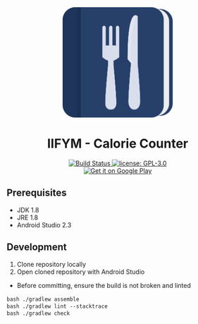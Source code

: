 <div align="center">
  <img src="logo.png" width="250" height="250"/>
  <h1>IIFYM - Calorie Counter</h1>
  <!-- Travis -->
  <a href="https://travis-ci.org/Karim94/IIFYM">
    <img alt="Build Status" src="https://travis-ci.org/Karim94/IIFYM.svg?branch=master">
  </a>
  <!-- License -->
  <a href="https://github.com/Karim94/IIFYM/blob/master/LICENSE">
    <img alt="license: GPL-3.0"
      src="https://img.shields.io/github/license/karim94/iifym.svg">
  </a>
  <br>
  <!-- Google Play -->
  <a href='https://play.google.com/store/apps/details?id=com.karimchehab.IIFYM&pcampaignid=MKT-Other-global-all-co-prtnr-py-PartBadge-Mar2515-1'>
    <img alt='Get it on Google Play' src='https://play.google.com/intl/en_us/badges/images/generic/en_badge_web_generic.png'/>
  </a>
</div>

## Prerequisites

* JDK 1.8
* JRE 1.8
* Android Studio 2.3

## Development

1. Clone repository locally
2. Open cloned repository with Android Studio

* Before committing, ensure the build is not broken and linted

```
bash ./gradlew assemble
bash ./gradlew lint --stacktrace
bash ./gradlew check
```
